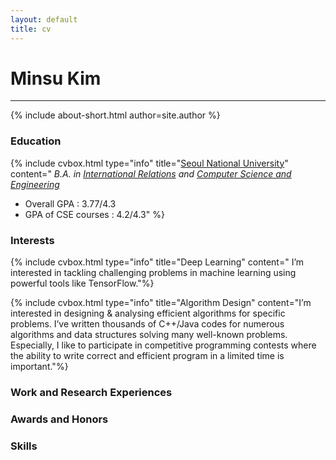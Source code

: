 ```yaml
---
layout: default
title: cv
---
```

# Minsu Kim
<hr/>
{% include about-short.html author=site.author %}

### <span class="icon-book"></span> Education

{% include cvbox.html type="info" title="[Seoul National University](http://en.snu.ac.kr/)" content="
*B.A. in [International Relations](http://ir.snu.ac.kr/english/) and [Computer Science and Engineering](http://cse.snu.ac.kr/)*

* Overall GPA : 3.77/4.3
* GPA of CSE courses : 4.2/4.3" %}

### Interests

{% include cvbox.html type="info" title="Deep Learning" content="
I’m interested in tackling challenging problems in machine learning using powerful tools like TensorFlow."%}

{% include cvbox.html type="info" title="Algorithm Design" content="I’m interested in designing & analysing efficient algorithms for specific problems. I’ve written thousands of C++/Java codes for numerous algorithms and data structures solving many well-known problems.
Especially, I like to participate in competitive programming contests where the ability to write correct and efficient program in a limited time is important."%}

### Work and Research Experiences

### Awards and Honors

### Skills